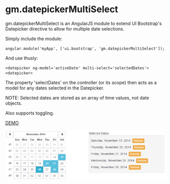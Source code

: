 gm.datepickerMultiSelect
========================

gm.datepickerMultiSelect is an AngularJS module to extend UI Bootstrap's Datepicker directive to allow for multiple date selections.

Simply include the module:

    angular.module('myApp', ['ui.bootstrap', 'gm.datepickerMultiSelect']);

And use thusly:

    <datepicker ng-model='activeDate' multi-select='selectedDates'><datepicker>
  
The property 'selectDates' on the controller (or its scope) then acts as a model for any dates selected in the Datepicker.

NOTE: Selected dates are stored as an array of time values, not date objects.

Also supports toggling.

<a href='default.html'>DEMO</a>

![Alt text](screenshot.png "Screenshot")
